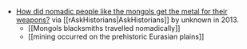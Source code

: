 
- [How did nomadic people like the mongols get the metal for their weapons?](https://www.reddit.com/r/AskHistorians/comments/1lgd65/how_did_nomadic_people_like_the_mongols_get_the/) via [[rAskHistorians|AskHistorians]] by unknown in 2013.
	* [[Mongols blacksmiths travelled nomadically]]
	* [[mining occurred on the prehistoric Eurasian plains]]
